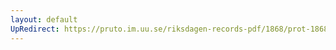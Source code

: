 ```yaml
---
layout: default
UpRedirect: https://pruto.im.uu.se/riksdagen-records-pdf/1868/prot-1868--ak--309.pdf
---
```

